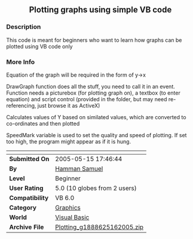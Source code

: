 ﻿<div align="center">

## Plotting graphs using simple VB code


</div>

### Description

This code is meant for beginners who want to learn how graphs can be plotted using VB code only
 
### More Info
 
Equation of the graph will be required in the form of y-&gt;x

DrawGraph function does all the stuff, you need to call it in an event. Function needs a picturebox (for plotting graph on), a textbox (to enter equation) and script control (provided in the folder, but may need re-referencing, just browse it as ActiveX)

Calculates values of Y based on similated values, which are converted to co-ordinates and then plotted

SpeedMark variable is used to set the quality and speed of plotting. If set too high, the program might appear as if it is hung.


<span>             |<span>
---                |---
**Submitted On**   |2005-05-15 17:46:44
**By**             |[Hamman Samuel](https://github.com/Planet-Source-Code/PSCIndex/blob/master/ByAuthor/hamman-samuel.md)
**Level**          |Beginner
**User Rating**    |5.0 (10 globes from 2 users)
**Compatibility**  |VB 6\.0
**Category**       |[Graphics](https://github.com/Planet-Source-Code/PSCIndex/blob/master/ByCategory/graphics__1-46.md)
**World**          |[Visual Basic](https://github.com/Planet-Source-Code/PSCIndex/blob/master/ByWorld/visual-basic.md)
**Archive File**   |[Plotting\_g1888625162005\.zip](https://github.com/Planet-Source-Code/hamman-samuel-plotting-graphs-using-simple-vb-code__1-60548/archive/master.zip)








